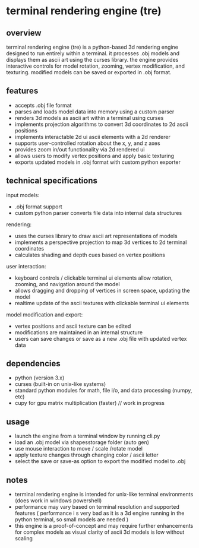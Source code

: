 terminal rendering engine (tre)
================================

overview
--------
terminal rendering engine (tre) is a python-based 3d rendering engine designed to run entirely within a terminal. it processes .obj models and displays them as ascii art using the curses library. the engine provides interactive controls for model rotation, zooming, vertex modification, and texturing. modified models can be saved or exported in .obj format.

features
--------
- accepts .obj file format 
- parses and loads model data into memory using a custom parser
- renders 3d models as ascii art within a terminal using curses
- implements projection algorithms to convert 3d coordinates to 2d ascii positions
- implements interactable 2d ui ascii elements with a 2d renderer 
- supports user-controlled rotation about the x, y, and z axes
- provides zoom in/out functionality via 2d rendered ui
- allows users to modify vertex positions and apply basic texturing
- exports updated models in .obj format with custom python exporter

technical specifications
------------------------
input models:
  - .obj format support 
  - custom python parser converts file data into internal data structures

rendering:
  - uses the curses library to draw ascii art representations of models
  - implements a perspective projection to map 3d vertices to 2d terminal coordinates
  - calculates shading and depth cues based on vertex positions

user interaction:
  - keyboard controls / clickable terminal ui elements allow rotation, zooming, and navigation around the model
  - allows dragging and dropping of vertices in screen space, updating the model
  - realtime update of the ascii textures with clickable terminal ui elements 

model modification and export:
  - vertex positions and ascii texture can be edited
  - modifications are maintained in an internal structure
  - users can save changes or save as a new .obj file with updated vertex data

dependencies
------------
- python (version 3.x)
- curses (built-in on unix-like systems)
- standard python modules for math, file i/o, and data processing (numpy, etc)
- cupy for gpu matrix multiplication (faster) // work in progress


usage
-----
- launch the engine from a terminal window by running cli.py
- load an .obj model via shapesstorage folder (auto gen)
- use mouse interaction to move / scale /rotate model
- apply texture changes through changing color / ascii letter 
- select the save or save-as option to export the modified model to .obj

notes
-----
- terminal rendering engine is intended for unix-like terminal environments (does work in windows powershell)
- performance may vary based on terminal resolution and supported features ( performance i s very bad as it is a 3d engine running in the python terminal, so small models are needed )
- this engine is a proof-of-concept and may require further enhancements for complex models as visual clarity of ascii 3d models is low without scaling 
